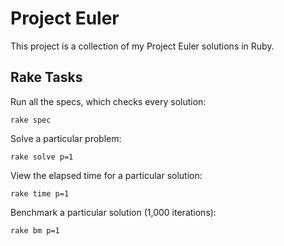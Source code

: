Project Euler
=============

This project is a collection of my Project Euler solutions in Ruby.

Rake Tasks
----------

Run all the specs, which checks every solution:

    rake spec

Solve a particular problem:

    rake solve p=1

View the elapsed time for a particular solution:

    rake time p=1

Benchmark a particular solution (1,000 iterations):

    rake bm p=1

